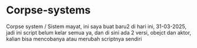 # Corpse-systems
Corpse system / Sistem mayat, ini saya buat baru2 di hari ini, 31-03-2025, jadi ini script belum kelar semua ya, dan di sini ada 2 versi, obejct dan aktor, kalian bisa mencobanya atau merubah scriptnya sendiri
